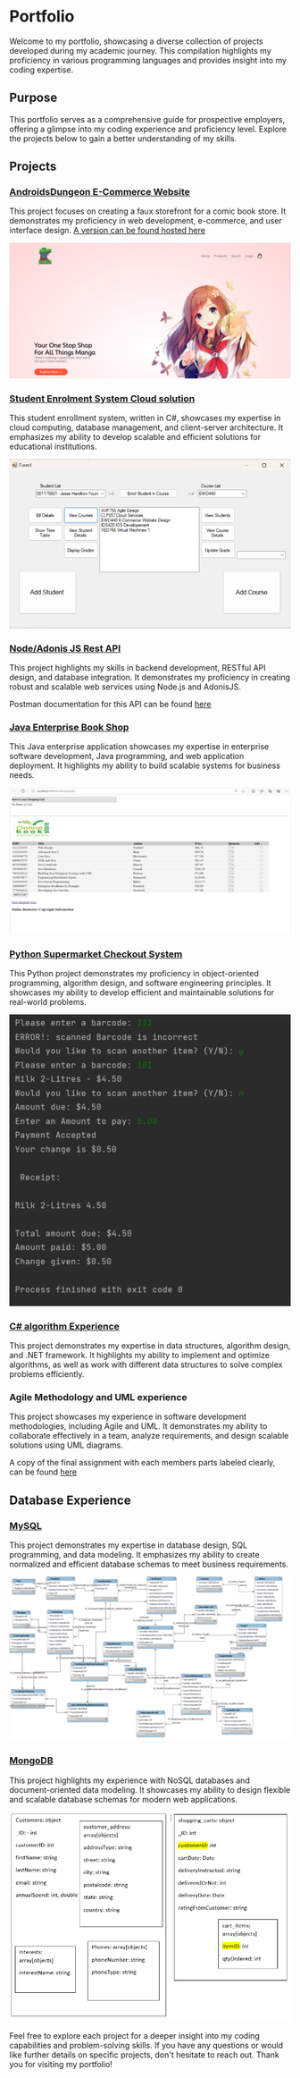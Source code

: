 # Portfolio
Welcome to my portfolio, showcasing a diverse collection of projects developed during my academic journey. This compilation highlights my proficiency in various programming languages and provides insight into my coding expertise.  

## Purpose
This portfolio serves as a comprehensive guide for prospective employers, offering a glimpse into my coding experience and proficiency level. Explore the projects below to gain a better understanding of my skills.  


## Projects
### [AndroidsDungeon E-Commerce Website](https://github.com/dasterdlysteak/Portfolio/tree/main/AndroidsDungeon%20E-Commerce%20website)
This project focuses on creating a faux storefront for a comic book store. It demonstrates my proficiency in web development, e-commerce, and user interface design.
[A version can be found hosted here](https://androidsdungeon.free.nf/)  

![Image of AndroidsDungeon Home page](Tidbits/AndroidsDungeonExample.png)  


### [Student Enrolment System Cloud solution](https://github.com/dasterdlysteak/Portfolio/tree/main/StudentEnrolmentSystemCloudSolution)
This student enrollment system, written in C#, showcases my expertise in cloud computing, database management, and client-server architecture. It emphasizes my ability to develop scalable and efficient solutions for educational institutions.  

![Image of Cloud App](Tidbits/CloudAppExample.png)  

### [Node/Adonis JS Rest API](https://github.com/dasterdlysteak/Portfolio/tree/main/StudentEnrollmentSystemRestAPI)
This project highlights my skills in backend development, RESTful API design, and database integration. It demonstrates my proficiency in creating robust and scalable web services using Node.js and AdonisJS.

Postman documentation for this API can be found [here](https://documenter.getpostman.com/view/27357950/2s93z58jNF)  

### [Java Enterprise Book Shop](https://github.com/dasterdlysteak/Portfolio/tree/main/BookShopJavaEntepriseProject)
This Java enterprise application showcases my expertise in enterprise software development, Java programming, and web application deployment. It highlights my ability to build scalable systems for business needs.  

![Image Java Enterprise App](Tidbits/JavaEnterpriseExample.png)  


### [Python Supermarket Checkout System](https://github.com/dasterdlysteak/Portfolio/tree/main/SupermarketCheckoutSystemExample)
This Python project demonstrates my proficiency in object-oriented programming, algorithm design, and software engineering principles. It showcases my ability to develop efficient and maintainable solutions for real-world problems.  

![Image Python Supermarket App](Tidbits/PythonExample.png)

### [C# algorithm Experience](https://github.com/dasterdlysteak/Portfolio/tree/main/SearchingAndSortingAlgorithms%20-%20C%23)
This project demonstrates my expertise in data structures, algorithm design, and .NET framework. It highlights my ability to implement and optimize algorithms, as well as work with different data structures to solve complex problems efficiently.

### Agile Methodology and UML experience
This project showcases my experience in software development methodologies, including Agile and UML. It demonstrates my ability to collaborate effectively in a team, analyze requirements, and design scalable solutions using UML diagrams.

A copy of the final assignment with each members parts labeled clearly, can be found [here](https://docs.google.com/document/d/1HiDwRAqUs1Bj7arR8uxGVVhfp_001O1d/edit?usp=sharing&ouid=112035954168563845230&rtpof=true&sd=true)  

## Database Experience
### [MySQL](https://github.com/dasterdlysteak/Portfolio/tree/main/DatabaseExamples/SQL%20-%20MySQL)
This project demonstrates my expertise in database design, SQL programming, and data modeling. It emphasizes my ability to create normalized and efficient database schemas to meet business requirements.  

![Image of SQL Schema](Tidbits/SQLExample.png)  

### [MongoDB](https://github.com/dasterdlysteak/Portfolio/tree/main/DatabaseExamples/NOSQL%20-%20MongoDB)
This project highlights my experience with NoSQL databases and document-oriented data modeling. It showcases my ability to design flexible and scalable database schemas for modern web applications.  

![Image of MongoDB Schema](Tidbits/MongoExample.png)  


Feel free to explore each project for a deeper insight into my coding capabilities and problem-solving skills. If you have any questions or would like further details on specific projects, don't hesitate to reach out. Thank you for visiting my portfolio!
